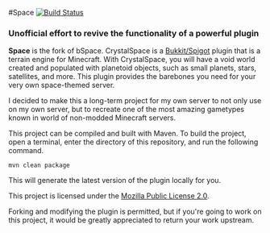 #Space [![Build Status](https://travis-ci.org/CrystalCraftMC/CrystalSpace.svg)](https://travis-ci.org/CrystalCraftMC/CrystalSpace)

### Unofficial effort to revive the functionality of a powerful plugin


**Space** is the fork of bSpace. CrystalSpace is a [Bukkit/Spigot](https://www.spigotmc.org/) plugin that is a terrain engine for Minecraft. With CrystalSpace, you will have a void world created and populated with planetoid objects, such as small planets, stars, satellites, and more. This plugin provides the barebones you need for your very own space-themed server.

I decided to make this a long-term project for my own server to not only use on my own server, but to recreate one of the most amazing gametypes known in world of non-modded Minecraft servers.


This project can be compiled and built with Maven. To build the project, open a terminal, enter the directory of this repository, and run the following command.

`mvn clean package`

This will generate the latest version of the plugin locally for you.



This project is licensed under the [Mozilla Public License 2.0](https://www.mozilla.org/en-US/MPL/).

Forking and modifying the plugin is permitted, but if you're going to work on this project, it would be greatly appreciated to return your work upstream.

